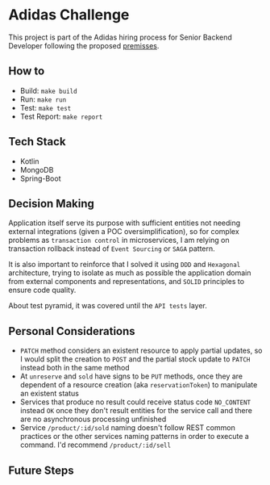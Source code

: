# Adidas Challenge

This project is part of the Adidas hiring process for Senior Backend Developer following the proposed [premisses](./auxiliary-files/confirmed_challenge.pdf).

## How to

- Build: `make build`
- Run: `make run`
- Test: `make test`
- Test Report: `make report`

## Tech Stack

- Kotlin
- MongoDB
- Spring-Boot

## Decision Making

Application itself serve its purpose with sufficient entities not needing external integrations (given a POC oversimplification), so for complex problems as `transaction control` in microservices, I am relying on transaction rollback instead of `Event Sourcing` or `SAGA` pattern.

It is also important to reinforce that I solved it using `DDD` and `Hexagonal` architecture, trying to isolate as much as possible the application domain from external components and representations, and `SOLID` principles to ensure code quality.

About test pyramid, it was covered until the `API tests` layer. 

## Personal Considerations

- `PATCH` method considers an existent resource to apply partial updates, so I would split the creation to `POST` and the partial stock update to `PATCH` instead both in the same method
- At `unreserve` and `sold` have signs to be `PUT` methods, once they are dependent of a resource creation (aka `reservationToken`) to manipulate an existent status
- Services that produce no result could receive status code `NO_CONTENT` instead `OK` once they don't result entities for the service call and there are no asynchronous processing unfinished
- Service `/product/:id/sold` naming doesn't follow REST common practices or the other services naming patterns in order to execute a command. I'd recommend `/product/:id/sell`

## Future Steps


